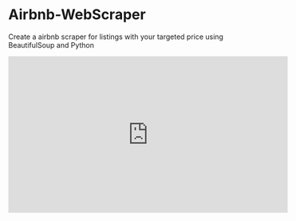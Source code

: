 # Airbnb-WebScraper
Create a airbnb scraper for listings with your targeted price using BeautifulSoup and Python

<iframe width="560" height="315" src="https://www.youtube.com/embed/VTZ7NfdAt1U?si=3qgrkOOgNywm79BH" title="YouTube video player" frameborder="0" allow="accelerometer; autoplay; clipboard-write; encrypted-media; gyroscope; picture-in-picture; web-share" allowfullscreen></iframe>




